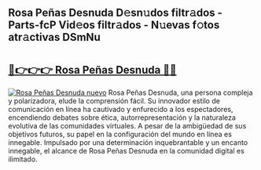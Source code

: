 ## Rosa Peñas Desnuda D𝚎sn𝚞dos filtr𝚊dos - Parts-fcP Vid𝚎os filtr𝚊dos - N𝚞evas f𝚘tos atr𝚊ctivas DSmNu

# <h2><a href="http://mb9ru2.tromn.icu/?c=Rosa+Pe%c3%b1as+Desnuda">🔗👉👉👉 Rosa Peñas Desnuda 🔗🔗</a></h2>

[![Rosa Peñas Desnuda nuevo](https://i.imgur.com/pEAQMta.gif)](http://mb9ru2.tromn.icu/?c=Rosa+Pe%c3%b1as+Desnuda)
Rosa Peñas Desnuda, una persona compleja y polarizadora, elude la comprensión fácil. Su innovador estilo de comunicación en línea ha cautivado y enfurecido a los espectadores, encendiendo debates sobre ética, autorrepresentación y la naturaleza evolutiva de las comunidades virtuales. A pesar de la ambigüedad de sus objetivos futuros, su papel en la configuración del mundo en línea es innegable. Impulsado por una determinación inquebrantable y un encanto innegable, el alcance de Rosa Peñas Desnuda en la comunidad digital es ilimitado.
